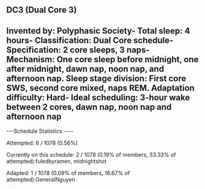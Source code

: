 DC3 (Dual Core 3)
-----------------------------------------------
**Invented by**: Polyphasic Society- 
**Total sleep**: 4 hours- 
**Classification**: Dual Core schedule- 
**Specification**: 2 core sleeps, 3 naps- 
**Mechanism**: One core sleep before midnight, one after midnight, dawn nap, noon nap, and afternoon nap. Sleep stage division: First core SWS, second core mixed, naps REM.
**Adaptation difficulty**: Hard- 
**Ideal scheduling**: 3-hour wake between 2 cores, dawn nap, noon nap and afternoon nap
-----------------------------------------------
---Schedule Statistics ----

Attempted: 6 / 1078 (0.56%) 

Currently on this schedule: 2 / 1078 (0.19% of members, 33.33% of attempted):fuledbyramen, midnightshot 

Adapted: 1 / 1078 (0.09% of members, 16.67% of attempted):GeneralNguyen